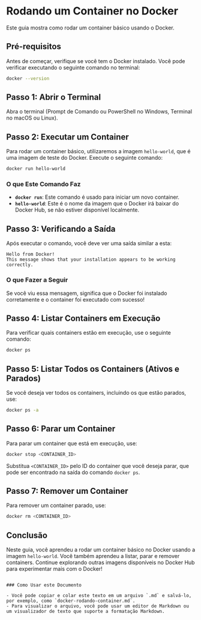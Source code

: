 # Rodando um Container no Docker

Este guia mostra como rodar um container básico usando o Docker.

## Pré-requisitos

Antes de começar, verifique se você tem o Docker instalado. Você pode verificar executando o seguinte comando no terminal:

```bash
docker --version
```

## Passo 1: Abrir o Terminal

Abra o terminal (Prompt de Comando ou PowerShell no Windows, Terminal no macOS ou Linux).

## Passo 2: Executar um Container

Para rodar um container básico, utilizaremos a imagem `hello-world`, que é uma imagem de teste do Docker. Execute o seguinte comando:

```bash
docker run hello-world
```

### O que Este Comando Faz

- **`docker run`**: Este comando é usado para iniciar um novo container.
- **`hello-world`**: Este é o nome da imagem que o Docker irá baixar do Docker Hub, se não estiver disponível localmente.

## Passo 3: Verificando a Saída

Após executar o comando, você deve ver uma saída similar a esta:

```
Hello from Docker!
This message shows that your installation appears to be working correctly.
```

### O que Fazer a Seguir

Se você viu essa mensagem, significa que o Docker foi instalado corretamente e o container foi executado com sucesso!

## Passo 4: Listar Containers em Execução

Para verificar quais containers estão em execução, use o seguinte comando:

```bash
docker ps
```

## Passo 5: Listar Todos os Containers (Ativos e Parados)

Se você deseja ver todos os containers, incluindo os que estão parados, use:

```bash
docker ps -a
```

## Passo 6: Parar um Container

Para parar um container que está em execução, use:

```bash
docker stop <CONTAINER_ID>
```

Substitua `<CONTAINER_ID>` pelo ID do container que você deseja parar, que pode ser encontrado na saída do comando `docker ps`.

## Passo 7: Remover um Container

Para remover um container parado, use:

```bash
docker rm <CONTAINER_ID>
```

## Conclusão

Neste guia, você aprendeu a rodar um container básico no Docker usando a imagem `hello-world`. Você também aprendeu a listar, parar e remover containers. Continue explorando outras imagens disponíveis no Docker Hub para experimentar mais com o Docker!
```

### Como Usar este Documento

- Você pode copiar e colar este texto em um arquivo `.md` e salvá-lo, por exemplo, como `docker-rodando-container.md`.
- Para visualizar o arquivo, você pode usar um editor de Markdown ou um visualizador de texto que suporte a formatação Markdown.
